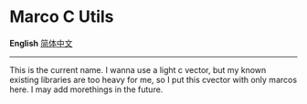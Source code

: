 # Marco C Utils
**English** [简体中文](README_zh.md)
***
This is the current name.
I wanna use a light c vector, but my known existing libraries are too heavy for me, so I put this cvector with only marcos here. I may add morethings in the future.
